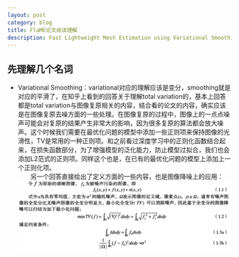 ```yaml
---
layout: post
category: blog
title: FlaME论文阅读理解
description: Fast Lightweight Mesh Estimation using Variational Smoothing on Delaunay Graphs
---
```


## 先理解几个名词
- Variational Smoothing：variational对应的理解应该是变分，smoothing就是对应的平滑了，在知乎上看到的回答关于理解total variation的，基本上回答都是total variation与图像复原相关的内容，结合看的论文的内容，确实应该是在图像复原去噪方面的一些处理。在图像复原的过程中，图像上的一点点噪声可能会对复原的结果产生非常大的影响，因为很多复原的算法都会放大噪声。这个时候我们需要在最优化问题的模型中添加一些正则项来保持图像的光滑性，TV是常用的一种正则项。和之前看过深度学习中的正则化函数结合起来，在损失函数部分，为了增强模型的泛化能力，防止模型过拟合，我们也会添加L2范式的正则项。同样这个也是，在已有的最优化问题的模型上添加上一个正则化项。<br>
　　另一个回答直接给出了定义方面的一些内容，也是图像降噪上的应用：![/downloads/tv.jpg](/downloads/tv.jpg)